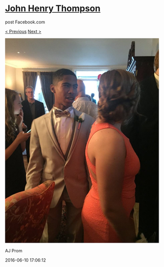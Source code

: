 # [John Henry Thompson](../README.md)
post Facebook.com

[< Previous](2016-06-10-22.md) [Next >](2016-06-10-24.md)

[![](../media/2016-06-10/AJ-Prom-21.jpg)](../README.md)

AJ Prom

2016-06-10 17:06:12